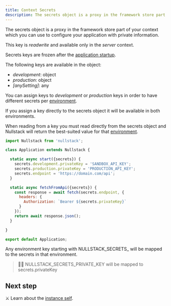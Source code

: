 ```yaml
---
title: Context Secrets
description: The secrets object is a proxy in the framework store part of your context which you can use to configure your application with private information
---
```


The secrets object is a proxy in the framework store part of your context which you can use to configure your application with private information.

This key is *readwrite* and available only in the *server* context.

Secrets keys are frozen after the [application startup](/application-startup).

The following keys are available in the object:

- *development*: object
- *production*: object
- *[anySetting]*: any

You can assign keys to *development* or *production* keys in order to have different secrets per [environment](/context-environment).

If you assign a key directly to the secrets object it will be available in both environments.

When reading from a key you must read directly from the secrets object and Nullstack will return the best-suited value for that [environment](/context-environment).

```jsx
import Nullstack from 'nullstack';

class Application extends Nullstack {

  static async start({secrets}) {
    secrets.development.privateKey = 'SANDBOX_API_KEY';
    secrets.production.privateKey = 'PRODUCTION_API_KEY';
    secrets.endpoint = 'https://domain.com/api';
  }

  static async fetchFromApi({secrets}) {
    const response = await fetch(secrets.endpoint, {
      headers: {
        Authorization: `Bearer ${secrets.privateKey}`
      }
    });
    return await response.json();
  }

}

export default Application;
```

Any environment key starting with NULLSTACK_SECRETS_ will be mapped to the secrets in that environment.

> 🐱‍💻 NULLSTACK_SECRETS_PRIVATE_KEY will be mapped to secrets.privateKey

## Next step

⚔ Learn about the [instance self](/instance-self).